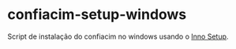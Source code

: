 # confiacim-setup-windows

Script de instalação do confiacim no windows usando o [Inno Setup](https://jrsoftware.org/isinfo.php).
